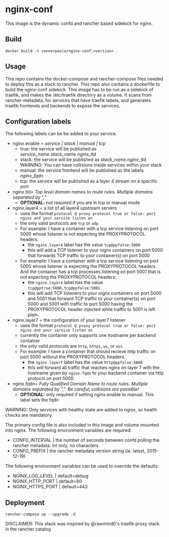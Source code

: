 nginx-conf
==============

This image is the dynamic confd and rancher based sidekick for nginx.

## Build

```
docker build -t connorpoole/nginx-conf:<version> .
```

## Usage

This repo contains the docker-compose and rancher-compose files needed to deploy this as a stack to rancher. This repo also contains a dockerfile to build the nginx-conf sidekick. This image has to be run as a sidekick of traefik, and makes the /etc/traefik directory as a volume. It scans from rancher-metadata, for services that have traefik labels, and generates traefik frontends and backends to expose the services.

## Configuration labels

The following labels can be be added to your service.

* nginx.enable = *service | stack | manual | tcp*
    * true: the service will be published as *service_name.stack_name.nginx_tld*
    * stack: the service will be published as *stack_name.nginx_tld*. WARNING: You can have collisions inside services within your stack
    * manual: the service frontend will be published as the labels *nginx_fqdn*
    * tcp: the service will be published as a layer 4 stream on a specific port
* nginx.tld= *Top level domain names to route rules. Multiple domains separated by ","*
    * **OPTIONAL:** not required if you are in tcp or manual mode
* nginx.layer4 = a list of all layer4 upstream servers
    * uses the format `protocol @ proxy protocol true or false: port nginx and your service listen on` 
    * the only valid protocols are `tcp` or `udp`
    * For example: I have a container with a tcp service listening on port 5000 whose listener is not expecting the PROXYPROTOCOL headers. 
        * the `nginx.layer4` label has the value `tcp@ppfalse:5000`
        * this will add a TCP listener to your nignx containers on port 5000 that forwards TCP traffic to your container(s) on port 5000
    * For example: I have a container with a tcp service listening on port 5000 whose listener is expecting the PROXYPROTOCOL headers. And the container has a tcp processes listening on port 5001 that is not expecting the PROXYPROTOCOL headers:
        * the `nginx.layer4` label has the value `tcp@pptrue:5000,tcp@ppfalse:5001`
        * this will add TCP listeners to your nignx containers on port 5000 and 5001 that forward TCP traffic to your container(s) on port 5000 and 5001 with traffic to port 5000 having the PROXYPROTOCOL header injected while traffic to 5001 is left plain.
* nginx.layer7 = the configuration of your layer7 listener
    * uses the format `protocol @ proxy protocol true or false: port nginx and your service listen on` 
    * currently the container only supports one hostname per backend container
    * the only valid protocols are `http`, `https`, `ws`, or `wss`
    * For example: I have a container that should recieve http traffic on port 5000 without the PROXYPROTOCOL headers.
        * the `nginx.layer7` label has the value `http@ppfalse:5000`
        * this will forward all traffic that reaches nginx on layer 7 with the hostname given by `nginx.fqdn` to your backend container via http protocol on port 5000.
* nginx.fqdn= *Fully Qualified Domain Name to route rules. Multiple domains separated by ",". Be careful, collisions are possible!*
    * **OPTIONAL:** only required if setting nginx.enable to manual. This label sets the fqdn



WARNING: Only services with healthy state are added to nginx, so health checks are mandatory.

The primary config file is also included in this image and volume mounted into nginx.
The following environment variables are required:
* CONFD_INTERVAL | the number of seconds between confd polling the rancher metadata. int only, no characters
* CONFD_PREFIX | the rancher metadata version string (ie. latest, 2015-12-19)

The following environment variables can be used to override the defaults:
* NGINX_LOG_LEVEL | default=debug
* NGINX_HTTP_PORT | default=80
* NGINX_HTTPS_PORT | default=443

## Deployment
```rancher-compose up --upgrade -d```

DISCLAIMER: This stack was inspired by @rawmind0's traefik proxy stack in the rancher catalog
